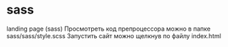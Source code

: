 # sass
landing page (sass)
Просмотреть код препроцессора можно в папке sass/sass/style.scss
Запустить сайт можно щелкнув по файлу index.html
